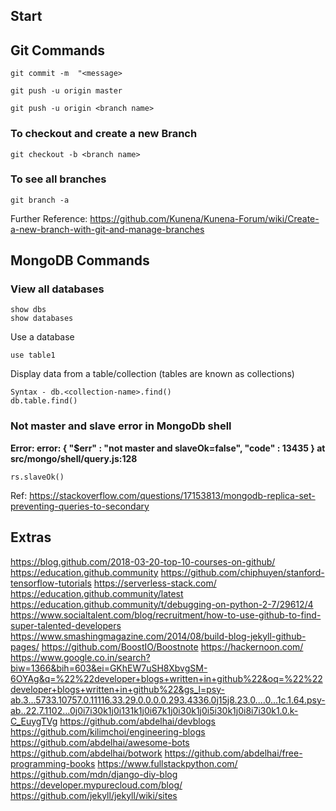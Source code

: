 ## Start

## Git Commands

```
git commit -m  "<message>
```
```
git push -u origin master
```
  
```
git push -u origin <branch name>
```
  
### To checkout and create a new Branch

```
git checkout -b <branch name>
```
  
### To see all branches

```
git branch -a
```

Further Reference: https://github.com/Kunena/Kunena-Forum/wiki/Create-a-new-branch-with-git-and-manage-branches


## MongoDB Commands

### View all databases

```
show dbs
show databases
```

Use a database
```
use table1
```

Display data from a table/collection (tables are known as collections)

```
Syntax - db.<collection-name>.find()
db.table.find()
```

### Not master and slave error in MongoDb shell

**Error: error: { "$err" : "not master and slaveOk=false", "code" : 13435 } at src/mongo/shell/query.js:128**

```
rs.slaveOk()
```
Ref: https://stackoverflow.com/questions/17153813/mongodb-replica-set-preventing-queries-to-secondary


## Extras

https://blog.github.com/2018-03-20-top-10-courses-on-github/
https://education.github.community
https://github.com/chiphuyen/stanford-tensorflow-tutorials
https://serverless-stack.com/
https://education.github.community/latest
https://education.github.community/t/debugging-on-python-2-7/29612/4
https://www.socialtalent.com/blog/recruitment/how-to-use-github-to-find-super-talented-developers
https://www.smashingmagazine.com/2014/08/build-blog-jekyll-github-pages/
https://github.com/BoostIO/Boostnote
https://hackernoon.com/
https://www.google.co.in/search?biw=1366&bih=603&ei=GKhEW7uSH8XbvgSM-6OYAg&q=%22%22developer+blogs+written+in+github%22&oq=%22%22developer+blogs+written+in+github%22&gs_l=psy-ab.3...5733.10757.0.11116.33.29.0.0.0.0.293.4336.0j15j8.23.0....0...1c.1.64.psy-ab..22.7.1102...0j0i7i30k1j0i131k1j0i67k1j0i30k1j0i5i30k1j0i8i7i30k1.0.k-C_EuygTVg
https://github.com/abdelhai/devblogs
https://github.com/kilimchoi/engineering-blogs
https://github.com/abdelhai/awesome-bots
https://github.com/abdelhai/botwork
https://github.com/abdelhai/free-programming-books
https://www.fullstackpython.com/
https://github.com/mdn/django-diy-blog
https://developer.mypurecloud.com/blog/
https://github.com/jekyll/jekyll/wiki/sites

